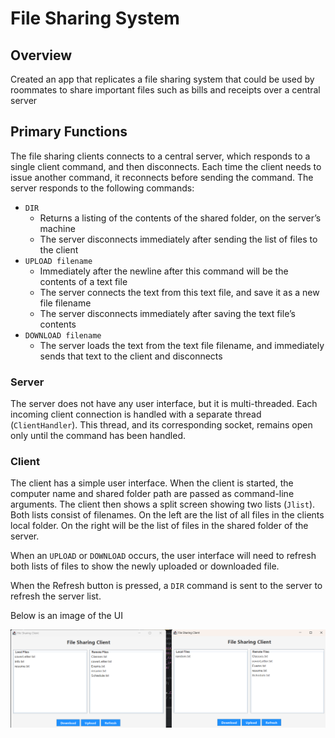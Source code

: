 # File Sharing System


## Overview

Created an app that replicates a file sharing system that could be used by roommates to share important files such as bills and receipts over a central server 

## Primary Functions

The file sharing clients connects to a central server, which responds to a single client command, and  then disconnects. Each time the client needs to issue another command, it reconnects before sending the command. The server responds to the following commands:
- `DIR`
  - Returns a listing of the contents of the shared folder, on the server’s machine
  - The server disconnects immediately after sending the list of files to the client
- `UPLOAD filename`
  - Immediately after the newline after this command will be the contents of a text file
  - The server connects the text from this text file, and save it as a new file filename
  - The server disconnects immediately after saving the text file’s contents
- `DOWNLOAD filename`
  - The server loads the text from the text file filename, and immediately sends that text to the client and disconnects

### Server
The server does not have any user interface, but it is multi-threaded. Each incoming client connection is handled with a separate thread (`ClientHandler`). This thread, and its corresponding socket, remains open only until the command has been handled.

### Client
The client has a simple user interface. When the client is started, the computer name and shared folder path are passed as command-line arguments. The client then shows a split screen showing two
lists (`Jlist`). Both lists consist of filenames. On the left are the list of all files in the clients local folder. On the right will be the list of files in the shared folder of the server.

When an `UPLOAD` or `DOWNLOAD` occurs, the user interface will need to refresh both lists of files to show  the newly uploaded or downloaded file. 

When the Refresh button is pressed, a `DIR` command is sent to the server to refresh the server list.

Below is an image of the UI
<div align="center">
    <img src="Screenshot 2025-03-24 134533.png" alt="Assignment 2 Output">
</div>

 
